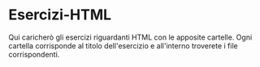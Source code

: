 # Esercizi-HTML
Qui caricherò gli esercizi riguardanti HTML con le apposite cartelle. Ogni cartella corrisponde al titolo dell'esercizio e all'interno troverete i file corrispondenti.

